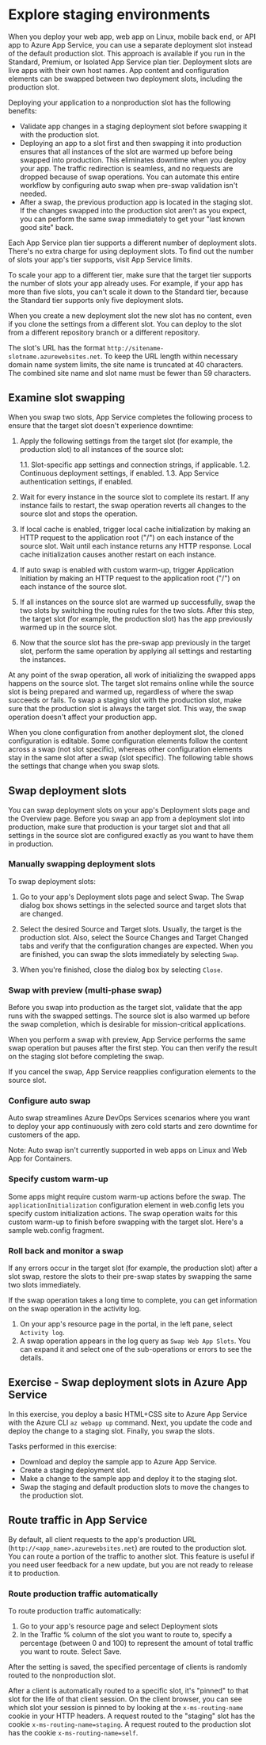 # Explore staging environments

When you deploy your web app, web app on Linux, mobile back end, or API app to Azure App Service, you can use a separate deployment slot instead of the default production slot. This approach is available if you run in the Standard, Premium, or Isolated App Service plan tier. Deployment slots are live apps with their own host names. App content and configuration elements can be swapped between two deployment slots, including the production slot.

Deploying your application to a nonproduction slot has the following benefits:

- Validate app changes in a staging deployment slot before swapping it with the production slot.
- Deploying an app to a slot first and then swapping it into production ensures that all instances of the slot are warmed up before being swapped into production. This eliminates downtime when you deploy your app. The traffic redirection is seamless, and no requests are dropped because of swap operations. You can automate this entire workflow by configuring auto swap when pre-swap validation isn't needed.
- After a swap, the previous production app is located in the staging slot. If the changes swapped into the production slot aren't as you expect, you can perform the same swap immediately to get your "last known good site" back.

Each App Service plan tier supports a different number of deployment slots. There's no extra charge for using deployment slots. To find out the number of slots your app's tier supports, visit App Service limits.

To scale your app to a different tier, make sure that the target tier supports the number of slots your app already uses. For example, if your app has more than five slots, you can't scale it down to the Standard tier, because the Standard tier supports only five deployment slots.

When you create a new deployment slot the new slot has no content, even if you clone the settings from a different slot. You can deploy to the slot from a different repository branch or a different repository.

The slot's URL has the format `http://sitename-slotname.azurewebsites.net`. To keep the URL length within necessary domain name system limits, the site name is truncated at 40 characters. The combined site name and slot name must be fewer than 59 characters.

## Examine slot swapping

When you swap two slots, App Service completes the following process to ensure that the target slot doesn't experience downtime:

1. Apply the following settings from the target slot (for example, the production slot) to all instances of the source slot:

   1.1. Slot-specific app settings and connection strings, if applicable.
   1.2. Continuous deployment settings, if enabled.
   1.3. App Service authentication settings, if enabled.

2. Wait for every instance in the source slot to complete its restart. If any instance fails to restart, the swap operation reverts all changes to the source slot and stops the operation.

3. If local cache is enabled, trigger local cache initialization by making an HTTP request to the application root ("/") on each instance of the source slot. Wait until each instance returns any HTTP response. Local cache initialization causes another restart on each instance.

4. If auto swap is enabled with custom warm-up, trigger Application Initiation by making an HTTP request to the application root ("/") on each instance of the source slot.

5. If all instances on the source slot are warmed up successfully, swap the two slots by switching the routing rules for the two slots. After this step, the target slot (for example, the production slot) has the app previously warmed up in the source slot.

6. Now that the source slot has the pre-swap app previously in the target slot, perform the same operation by applying all settings and restarting the instances.

At any point of the swap operation, all work of initializing the swapped apps happens on the source slot. The target slot remains online while the source slot is being prepared and warmed up, regardless of where the swap succeeds or fails. To swap a staging slot with the production slot, make sure that the production slot is always the target slot. This way, the swap operation doesn't affect your production app.

When you clone configuration from another deployment slot, the cloned configuration is editable. Some configuration elements follow the content across a swap (not slot specific), whereas other configuration elements stay in the same slot after a swap (slot specific). The following table shows the settings that change when you swap slots.

## Swap deployment slots

You can swap deployment slots on your app's Deployment slots page and the Overview page. Before you swap an app from a deployment slot into production, make sure that production is your target slot and that all settings in the source slot are configured exactly as you want to have them in production.

### Manually swapping deployment slots

To swap deployment slots:

1. Go to your app's Deployment slots page and select Swap. The Swap dialog box shows settings in the selected source and target slots that are changed.

2. Select the desired Source and Target slots. Usually, the target is the production slot. Also, select the Source Changes and Target Changed tabs and verify that the configuration changes are expected. When you are finished, you can swap the slots immediately by selecting `Swap`.

3. When you're finished, close the dialog box by selecting `Close`.

### Swap with preview (multi-phase swap)

Before you swap into production as the target slot, validate that the app runs with the swapped settings. The source slot is also warmed up before the swap completion, which is desirable for mission-critical applications.

When you perform a swap with preview, App Service performs the same swap operation but pauses after the first step. You can then verify the result on the staging slot before completing the swap.

If you cancel the swap, App Service reapplies configuration elements to the source slot.

### Configure auto swap

Auto swap streamlines Azure DevOps Services scenarios where you want to deploy your app continuously with zero cold starts and zero downtime for customers of the app.

Note: Auto swap isn't currently supported in web apps on Linux and Web App for Containers.

### Specify custom warm-up

Some apps might require custom warm-up actions before the swap. The `applicationInitialization` configuration element in web.config lets you specify custom initialization actions. The swap operation waits for this custom warm-up to finish before swapping with the target slot. Here's a sample web.config fragment.

### Roll back and monitor a swap

If any errors occur in the target slot (for example, the production slot) after a slot swap, restore the slots to their pre-swap states by swapping the same two slots immediately.

If the swap operation takes a long time to complete, you can get information on the swap operation in the activity log.

1. On your app's resource page in the portal, in the left pane, select `Activity log`.
2. A swap operation appears in the log query as `Swap Web App Slots`. You can expand it and select one of the sub-operations or errors to see the details.

## Exercise - Swap deployment slots in Azure App Service

In this exercise, you deploy a basic HTML+CSS site to Azure App Service with the Azure CLI `az webapp up` command. Next, you update the code and deploy the change to a staging slot. Finally, you swap the slots.

Tasks performed in this exercise:

- Download and deploy the sample app to Azure App Service.
- Create a staging deployment slot.
- Make a change to the sample app and deploy it to the staging slot.
- Swap the staging and default production slots to move the changes to the production slot.

## Route traffic in App Service

By default, all client requests to the app's production URL (`http://<app_name>.azurewebsites.net`) are routed to the production slot. You can route a portion of the traffic to another slot. This feature is useful if you need user feedback for a new update, but you are not ready to release it to production.

### Route production traffic automatically

To route production traffic automatically:

1. Go to your app's resource page and select Deployment slots
2. In the Traffic % column of the slot you want to route to, specify a percentage (between 0 and 100) to represent the amount of total traffic you want to route. Select Save.

After the setting is saved, the specified percentage of clients is randomly routed to the nonproduction slot.

After a client is automatically routed to a specific slot, it's "pinned" to that slot for the life of that client session. On the client browser, you can see which slot your session is pinned to by looking at the `x-ms-routing-name` cookie in your HTTP headers. A request routed to the "staging" slot has the cookie `x-ms-routing-name=staging`. A request routed to the production slot has the cookie `x-ms-routing-name=self`.
